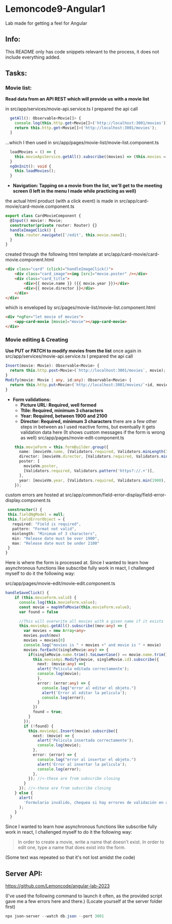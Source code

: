 # Lemoncode9-Angular1
Lab made for getting a feel for Angular

## Info:
This README only has code snippets relevant to the process, it does not include everything added.

## Tasks:
### Movie list:
__Read data from an API REST which will provide us with a movie list__

in src/app/services/movie-api.service.ts I prepared the api call
```ts
  getAll(): Observable<Movie[]> {
    console.log(this.http.get<Movie[]>('http://localhost:3001/movies'))
    return this.http.get<Movie[]>('http://localhost:3001/movies');
  ]
```

...which I then used in src/app/pages/movie-list/movie-list.component.ts
```ts
  loadMovies = () => {
    this.movieApiService.getAll().subscribe((movies) => (this.movies = movies));
  }
  ngOnInit(): void {
    this.loadMovies();
  }
```

- __Navigation: Tapping on a movie from the list, we'll get to the meeting screen (I left in the menu I made while practicing as well)__

the actual html product (with a click event) is made in src/app/card-movie/card-movie.component.ts
```ts
export class CardMovieComponent {
  @Input() movie!: Movie;
  constructor(private router: Router) {}
  handleImageClick() {
    this.router.navigate(['/edit', this.movie.name]);
  }   
}
```
created through the following html template at src/app/card-movie/card-movie.component.html
```html
<div class="card" (click)="handleImageClick()">
    <div class="card_image"><img [src]="movie.poster" /></div>
    <div class="card_title">
        <div>{{ movie.name }} ({{ movie.year }})</div>
        <div>{{ movie.director }}</div>
    </div>
</div>
```
which is enveloped by src/pages/movie-list/movie-list.component.html
```html
<div *ngFor="let movie of movies">
    <app-card-movie [movie]="movie"></app-card-movie>
</div>
```


### Movie editing & Creating
__Use PUT or PATCH to modify movies from the list__
once again in src/app/services/movie-api.service.ts I prepared the api call
```ts
Insert(movie: Movie): Observable<Movie> {
  return this.http.post<Movie>(`http://localhost:3001/movies`, movie);
}
Modify(movie: Movie | any, id:any): Observable<Movie> {
  return this.http.put<Movie>(`http://localhost:3001/movies/`+id, movie); 
}
```

- __Form validations:__
    - __Picture URL: Required, well formed__
    - __Ttile: Required, minimum 3 characters__
    - __Year: Required, between 1900 and 2100__
    - __Director: Required, minimum 3 characters__
there are a few other steps in between as I used reactive forms, but eventually it gets validation data here (It shows custom messages if the form is wrong as well)
src/app/pages/movie-edit-component.ts
```ts
    this.movieForm = this.formBuilder.group({
      name: [movieVm.name, [Validators.required, Validators.minLength(3)]],
      director: [movieVm.director, [Validators.required, Validators.minLength(3)]],
      poster: [
        movieVm.poster,
        [Validators.required, Validators.pattern('https?://.+')],
      ],
      year: [movieVm.year, [Validators.required, Validators.min(1900), Validators.max(2100)]],
    });
```

custom errors are hosted at src/app/common/field-error-display/field-error-display.component.ts
```ts
 constructor() {
 this.fieldNgModel = null;
 this.fieldErrorObject = {
   required: "Field is required",
   pattern: "Format not valid",
   minlength: "Minimum of 3 characters",
   min: "Release date must be over 1900",
   max: "Release date must be under 2100"
 }
}
```

Here is where the form is processed at. 
Since I wanted to learn how asynchronous functions like subscribe fully work in react, I challenged myself to do it the following way:

src/app/pages/movie-edit/movie-edit.component.ts
```ts
handleSaveClick() {
    if (this.movieForm.valid) {
      console.log(this.movieForm.value);
      const movie = mapVmToMovie(this.movieForm.value);
      var found = false

      //This will overwrite all movies with a given name if it exists
      this.movieApi.getAll().subscribe((mov:any) => {
        var movies = new Array<any> 
        movies.push(mov)
        movies = movies[0]
        console.log("movies is " + movies +" and movie is " + movie)
        movies.forEach((singleMovie:any) => {
          if(singleMovie.name.trim().toLowerCase() == movie.name.trim().toLowerCase()){
            this.movieApi.Modify(movie, singleMovie.id).subscribe({
              next: (movie:any) =>{
              alert('Pelicula editada correctamente');
              console.log(movie);
              },
              error: (error:any) => {
                console.log("error al editar el objeto.")
                alert('Error al editar la pelicula');
                console.log(error);
              }
            })
            found = true;
          }
        });
        if (!found) {
          this.movieApi.Insert(movie).subscribe({
            next: (movie) => {
              alert('Pelicula insertada correctamente');
              console.log(movie);
            },
            error: (error) => {
              console.log("error al insertar el objeto.")
              alert('Error al insertar la pelicula');
              console.log(error);
            },
          }); //<-these are from subscribe closing
        }
      }); //<-these are from subscribe closing
    } else {
      alert(
        'Formulario inválido, chequea si hay errores de validación en alguno de los campos del formulario'
      );
    }
  }
```
Since I wanted to learn how asynchronous functions like subscribe fully work in react, I challenged myself to do it the following way:

> In order to create a movie, write a name that doesn't exist. In order to edit one, type a name that does exist into the form.

(Some text was repeated so that it's not lost amidst the code)

## Server API:
https://github.com/Lemoncode/angular-lab-2023

(I've used the following command to launch it often, as the provided script gave me a few errors here and there.)
(Locate yourself at the server folder first)
```powershell
npx json-server --watch db.json --port 3001
```
